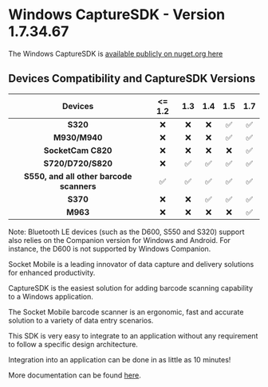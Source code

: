 # Windows CaptureSDK - Version 1.7.34.67

The Windows CaptureSDK is [available publicly on nuget.org here](https://www.nuget.org/packages/SocketMobile.Capture)

## Devices Compatibility and CaptureSDK Versions

|                    Devices                     | <= 1.2 | 1.3 | 1.4 | 1.5 | 1.7 |
| :--------------------------------------------: | :----: | :-: | :-: | :-: | :-: |
|                    **S320**                    |   ❌   | ❌  | ❌ | ✅ | ✅ |
|                 **M930/M940**                  |   ❌   | ❌  | ❌ | ✅ | ✅ |
|               **SocketCam C820**               |   ❌   | ❌  | ❌ | ❌ | ✅ |
|               **S720/D720/S820**               |   ❌   | ✅  | ✅ | ✅ | ✅ |
| **S550, and all other barcode scanners**       |   ✅   | ✅  | ✅ | ✅ | ✅ |
|                    **S370**                    |   ❌   | ❌  | ✅ | ✅ | ✅ |
|                    **M963**                    |   ❌   | ❌  | ❌ | ❌ | ✅ |

Note: Bluetooth LE devices (such as the D600, S550 and S320) support also relies on the Companion version for Windows and Android.
For instance, the D600 is not supported by Windows Companion.

Socket Mobile is a leading innovator of data capture and delivery solutions for enhanced productivity.

CaptureSDK is the easiest solution for adding barcode scanning capability to a Windows application.

The Socket Mobile barcode scanner is an ergonomic, fast and accurate solution to a variety of data entry scenarios.

This SDK is very easy to integrate to an application without any requirement to follow a specific design architecture.

Integration into an application can be done in as little as 10 minutes!

More documentation can be found [here](https://docs.socketmobile.dev/capture/csharp/en/latest/).
